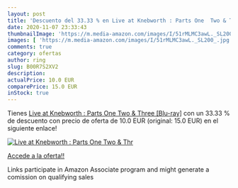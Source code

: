 ```yaml
---
layout: post
title: 'Descuento del 33.33 % en Live at Knebworth : Parts One  Two & Thr'
date: 2020-11-07 23:33:43
thumbnailImage: 'https://m.media-amazon.com/images/I/51rMLMC3awL._SL200_.jpg'
images: [ 'https://m.media-amazon.com/images/I/51rMLMC3awL._SL200_.jpg' ]
comments: true
category: ofertas
author: ring
slug: B00R7S2XV2
description:
actualPrice: 10.0 EUR
comparePrice: 15.0 EUR
inStock: true
---
```


Tienes [Live at Knebworth : Parts One  Two & Three [Blu-ray]](https://www.amazon.fr/dp/B00R7S2XV2/?tag=tolees0d-21) con un 33.33 % de descuento con precio de oferta de 10.0 EUR (original: 15.0 EUR) en el siguiente enlace!

[![Live at Knebworth : Parts One  Two & Thr](https://m.media-amazon.com/images/I/51rMLMC3awL._SL200_.jpg)](https://www.amazon.fr/dp/B00R7S2XV2/?tag=tolees0d-21)

[Accede a la oferta!!](https://www.amazon.fr/dp/B00R7S2XV2/?tag=tolees0d-21)

Links participate in Amazon Associate program and might generate a comission on qualifying sales


